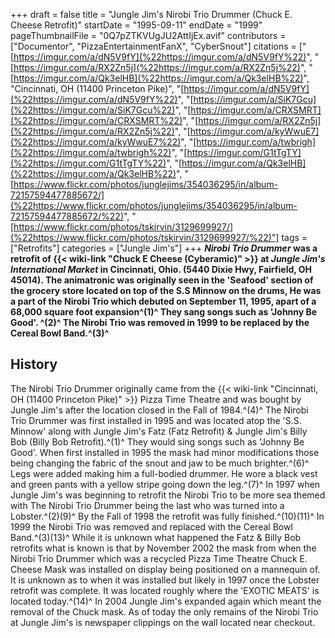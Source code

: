 +++
draft = false
title = "Jungle Jim's Nirobi Trio Drummer (Chuck E. Cheese Retrofit)"
startDate = "1995-09-11"
endDate = "1999"
pageThumbnailFile = "0Q7pZTKVUgJU2AttIjEx.avif"
contributors = ["Documentor", "PizzaEntertainmentFanX", "CyberSnout"]
citations = ["[https://imgur.com/a/dN5V9fY](%22https://imgur.com/a/dN5V9fY%22)", "[https://imgur.com/a/RX2Zn5j](%22https://imgur.com/a/RX2Zn5j%22)", "[https://imgur.com/a/Qk3elHB](%22https://imgur.com/a/Qk3elHB%22)", "Cincinnati, OH (11400 Princeton Pike)", "[https://imgur.com/a/dN5V9fY](%22https://imgur.com/a/dN5V9fY%22)", "[https://imgur.com/a/SiK7Gcu](%22https://imgur.com/a/SiK7Gcu%22)", "[https://imgur.com/a/CRXSMRT](%22https://imgur.com/a/CRXSMRT%22)", "[https://imgur.com/a/RX2Zn5j](%22https://imgur.com/a/RX2Zn5j%22)", "[https://imgur.com/a/kyWwuE7](%22https://imgur.com/a/kyWwuE7%22)", "[https://imgur.com/a/twbrigh](%22https://imgur.com/a/twbrigh%22)", "[https://imgur.com/G1tTgTY](%22https://imgur.com/G1tTgTY%22)", "[https://imgur.com/a/Qk3elHB](%22https://imgur.com/a/Qk3elHB%22)", "[https://www.flickr.com/photos/junglejims/354036295/in/album-72157594477885672/](%22https://www.flickr.com/photos/junglejims/354036295/in/album-72157594477885672/%22)", "[https://www.flickr.com/photos/tskirvin/3129699927/](%22https://www.flickr.com/photos/tskirvin/3129699927/%22)"]
tags = ["Retrofits"]
categories = ["Jungle Jim's"]
+++
***Nirobi Trio Drummer* was a retrofit of {{< wiki-link "Chuck E Cheese (Cyberamic)" >}} at *Jungle Jim's International Market* in Cincinnati, Ohio. (5440 Dixie Hwy, Fairfield, OH 45014).
The animatronic was originally seen in the 'Seafood' section of the grocery store located on top of the S.S Minnow on the drums, He was a part of the Nirobi Trio which debuted on September 11, 1995, apart of a 68,000 square foot expansion^(1)^ They sang songs such as 'Johnny Be Good'. ^(2)^ The Nirobi Trio was removed in 1999 to be replaced by the Cereal Bowl Band.^(3)^**

## History

The Nirobi Trio Drummer originally came from the {{< wiki-link "Cincinnati, OH (11400 Princeton Pike)" >}} Pizza Time Theatre and was bought by Jungle Jim's after the location closed in the Fall of 1984.^(4)^ The Nirobi Trio Drummer was first installed in 1995 and was located atop the 'S.S. Minnow' along with Jungle Jim's Fatz (Fatz Retrofit) & Jungle Jim's Billy Bob (Billy Bob Retrofit).^(1)^ They would sing songs such as 'Johnny Be Good'. When first installed in 1995 the mask had minor modifications those being changing the fabric of the snout and jaw to be much brighter.^(6)^ Legs were added making him a full-bodied drummer. He wore a black vest and green pants with a yellow stripe going down the leg.^(7)^
In 1997 when Jungle Jim's was beginning to retrofit the Nirobi Trio to be more sea themed with The Nirobi Trio Drummer being the last who was turned into a Lobster.^(2)(9)^ By the Fall of 1998 the retrofit was fully finished.^(10)(11)^
In 1999 the Nirobi Trio was removed and replaced with the Cereal Bowl Band.^(3)(13)^ While it is unknown what happened the Fatz & Billy Bob retrofits what is known is that by November 2002 the mask from when the Nirobi Trio Drummer which was a recycled Pizza Time Theatre Chuck E. Cheese Mask was installed on display being positioned on a mannequin of. It is unknown as to when it was installed but likely in 1997 once the Lobster retrofit was complete. It was located roughly where the 'EXOTIC MEATS' is located today.^(14)^ In 2004 Jungle Jim's expanded again which meant the removal of the Chuck mask. As of today the only remains of the Nirobi Trio at Jungle Jim's is newspaper clippings on the wall located near checkout.

